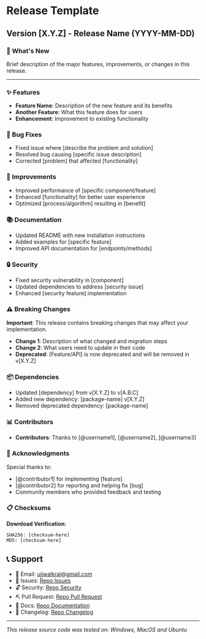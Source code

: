 # Release Template

## Version [X.Y.Z] - Release Name (YYYY-MM-DD)

### 🚀 What's New

Brief description of the major features, improvements, or changes in this release.

---

### ✨ Features

- **Feature Name**: Description of the new feature and its benefits
- **Another Feature**: What this feature does for users
- **Enhancement**: Improvement to existing functionality

### 🐛 Bug Fixes

- Fixed issue where [describe the problem and solution]
- Resolved bug causing [specific issue description]
- Corrected [problem] that affected [functionality]

### 🔧 Improvements

- Improved performance of [specific component/feature]
- Enhanced [functionality] for better user experience
- Optimized [process/algorithm] resulting in [benefit]

### 📚 Documentation

- Updated README with new installation instructions
- Added examples for [specific feature]
- Improved API documentation for [endpoints/methods]

### 🔒 Security

- Fixed security vulnerability in [component]
- Updated dependencies to address [security issue]
- Enhanced [security feature] implementation

### ⚠️ Breaking Changes

**Important**: This release contains breaking changes that may affect your implementation.

- **Change 1**: Description of what changed and migration steps
- **Change 2**: What users need to update in their code
- **Deprecated**: [Feature/API] is now deprecated and will be removed in v[X.Y.Z]

### 📦 Dependencies

- Updated [dependency] from v[X.Y.Z] to v[A.B.C]
- Added new dependency: [package-name] v[X.Y.Z]
- Removed deprecated dependency: [package-name]

### 📊 Contributors
- **Contributors**: Thanks to [@username1], [@username2], [@username3]

### 🙏 Acknowledgments

Special thanks to:
- [@contributor1] for implementing [feature]
- [@contributor2] for reporting and helping fix [bug]
- Community members who provided feedback and testing

### 📋 Checksums

**Download Verification**:
```
SHA256: [checksum-here]
MD5: [checksum-here]
```
## 📞 Support

- 📧 Email: ujjwalkrai@gmail.com
- 🐛 Issues: [Repo Issues](https://github.com/uikraft-hub/yt-downloader-gui/issues)
- 🔓 Security: [Repo Security](https://github.com/uikraft-hub/yt-downloader-gui/security)
- ⛏ Pull Request: [Repo Pull Request](https://github.com/uikraft-hub/yt-downloader-gui/pulls)
- 📖 Docs: [Repo Documentation](https://github.com/uikraft-hub/yt-downloader-gui/tree/main/docs)
- 📃 Changelog: [Repo Changelog](https://github.com/uikraft-hub/yt-downloader-gui/docs/CHANGELOG.md)
---

*This release source code was tested on: Windows, MacOS and Ubuntu*
